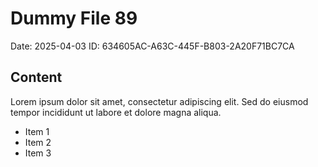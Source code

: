 # Dummy File 89

Date: 2025-04-03
ID: 634605AC-A63C-445F-B803-2A20F71BC7CA

## Content

Lorem ipsum dolor sit amet, consectetur adipiscing elit.
Sed do eiusmod tempor incididunt ut labore et dolore magna aliqua.

* Item 1
* Item 2
* Item 3
